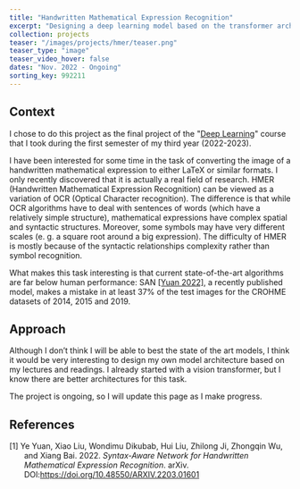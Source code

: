 ```yaml
---
title: "Handwritten Mathematical Expression Recognition"
excerpt: "Designing a deep learning model based on the transformer architecture to read the image of a mathematical expression and convert it to LateX."
collection: projects
teaser: "/images/projects/hmer/teaser.png"
teaser_type: "image"
teaser_video_hover: false
dates: "Nov. 2022 - Ongoing"
sorting_key: 992211
---
```


## Context

I chose to do this project as the final project of the "[Deep Learning](https://www.master-mva.com/cours/cat-deep-learning/)" course that I took during the first semester of my third year (2022-2023).

I have been interested for some time in the task of converting the image of a handwritten mathematical expression to either LaTeX or similar formats. I only recently discovered that it is actually a real field of research. HMER (Handwritten Mathematical Expression Recognition) can be viewed as a variation of OCR (Optical Character recognition). The difference is that while OCR algorithms have to deal with sentences of words (which have a relatively simple structure), mathematical expressions have complex spatial and syntactic structures. Moreover, some symbols may have very different scales (e. g. a square root around a big expression). The difficulty of HMER is mostly because of the syntactic relationships complexity rather than symbol recognition.

What makes this task interesting is that current state-of-the-art algorithms are far below human performance: SAN <a href="#yuan22">[Yuan 2022]</a>, a recently published model, makes a mistake in at least 37% of the test images for the CROHME datasets of 2014, 2015 and 2019.

## Approach

Although I don’t think I will be able to best the state of the art models, I think it would be very interesting to design my own model architecture based on my lectures and readings. I already started with a vision transformer, but I know there are better architectures for this task.

The project is ongoing, so I will update this page as I make progress.

## References

<div style="text-indent: -3ch; margin-left: 3ch">
<p><a id="yuan22"></a>[1] Ye Yuan, Xiao Liu, Wondimu Dikubab, Hui Liu, Zhilong Ji, Zhongqin Wu, and Xiang Bai. 2022. <i>Syntax-Aware Network for Handwritten Mathematical Expression Recognition</i>. arXiv. DOI:<a href="https://doi.org/10.48550/ARXIV.2203.01601">https://doi.org/10.48550/ARXIV.2203.01601</a></p>
</div>
